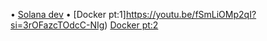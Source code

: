 • [Solana dev]( https://youtube.com/playlist?list=PLVKLWop9wWA82pZoyylZD2VF2c7MR8_5I&si=mwld3peAIffTHPb7 )
• [Docker pt:1]https://youtu.be/fSmLiOMp2qI?si=3rOFazcTOdcC-NIg) [Docker pt:2]()